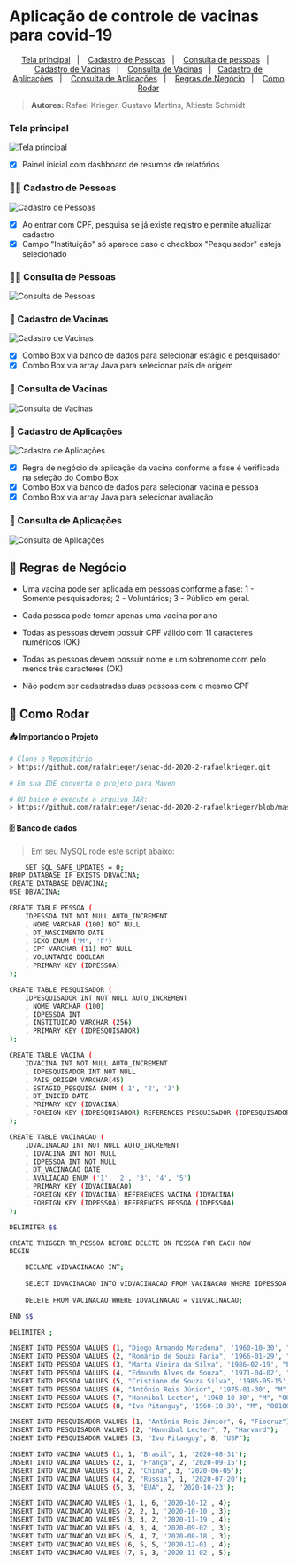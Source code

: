 # Aplicação de controle de vacinas para covid-19

<p align="center">
  <a href="#tela-principal">Tela principal</a>&nbsp;&nbsp;&nbsp;|&nbsp;&nbsp;&nbsp;
  <a href="#man_in_tuxedo-cadastro-de-pessoas">Cadastro de Pessoas</a>&nbsp;&nbsp;&nbsp;|&nbsp;&nbsp;&nbsp;
  <a href="#female_detective-consulta-de-pessoas">Consulta de pessoas</a>&nbsp;&nbsp;&nbsp;|&nbsp;&nbsp;&nbsp;
  <a href="#pill-cadastro-de-vacinas">Cadastro de Vacinas</a>&nbsp;&nbsp;&nbsp;|&nbsp;&nbsp;&nbsp;
  <a href="#mag_right-consulta-de-vacinas">Consulta de Vacinas</a>&nbsp;&nbsp;&nbsp;|&nbsp;&nbsp;&nbsp;<a href="#syringe-cadastro-de-aplicações">Cadastro de Aplicações</a>&nbsp;&nbsp;&nbsp;|&nbsp;&nbsp;&nbsp;
  <a href="#mag_right-consulta-de-aplicações">Consulta de Aplicações</a>&nbsp;&nbsp;&nbsp;|&nbsp;&nbsp;&nbsp;
  <a href="#page_with_curl-regras-de-negócio">Regras de Negócio</a>&nbsp;&nbsp;&nbsp;|&nbsp;&nbsp;&nbsp;
  <a href="#construction_worker-como-rodar">Como Rodar</a>
</p>

> <strong>Autores:</strong> Rafael Krieger, Gustavo Martins, Altieste Schmidt

### Tela principal

![Tela principal](https://github.com/rafakrieger/senac-dd-2020-2-rafaelkrieger/blob/master/src/br/com/senac/vacinas/utils/images/Principal.jpg)

- [X] Painel inicial com dashboard de resumos de relatórios

### :man_in_tuxedo: Cadastro de Pessoas

![Cadastro de Pessoas](https://github.com/rafakrieger/senac-dd-2020-2-rafaelkrieger/blob/master/src/br/com/senac/vacinas/utils/images/AddPessoa.jpg)

- [x] Ao entrar com CPF, pesquisa se já existe registro e permite atualizar cadastro
- [x] Campo "Instituição" só aparece caso o checkbox "Pesquisador" esteja selecionado

### :female_detective: Consulta de Pessoas

![Consulta de Pessoas](https://github.com/rafakrieger/senac-dd-2020-2-rafaelkrieger/blob/master/src/br/com/senac/vacinas/utils/images/BuscaPessoa.jpg)

### :pill: Cadastro de Vacinas

![Cadastro de Vacinas](https://github.com/rafakrieger/senac-dd-2020-2-rafaelkrieger/blob/master/src/br/com/senac/vacinas/utils/images/AddVacina.jpg)

- [x] Combo Box via banco de dados para selecionar estágio e pesquisador
- [x] Combo Box via array Java para selecionar país de origem

### :mag_right: Consulta de Vacinas

![Consulta de Vacinas](https://github.com/rafakrieger/senac-dd-2020-2-rafaelkrieger/blob/master/src/br/com/senac/vacinas/utils/images/BuscaVacina.jpg)


### :syringe: Cadastro de Aplicações

![Cadastro de Aplicações](https://github.com/rafakrieger/senac-dd-2020-2-rafaelkrieger/blob/master/src/br/com/senac/vacinas/utils/images/AddVacinacao.jpg)

- [x] Regra de negócio de aplicação da vacina conforme a fase é verificada na seleção do Combo Box
- [x] Combo Box via banco de dados para selecionar vacina e pessoa
- [x] Combo Box via array Java para selecionar avaliação

### :mag_right: Consulta de Aplicações

![Consulta de Aplicações](https://github.com/rafakrieger/senac-dd-2020-2-rafaelkrieger/blob/master/src/br/com/senac/vacinas/utils/images/BuscaVacinacao.jpg)


## :page_with_curl: Regras de Negócio

- Uma vacina pode ser aplicada em pessoas conforme a fase:
1 - Somente pesquisadores;
2 - Voluntários;
3 - Público em geral.

- Cada pessoa pode tomar apenas uma vacina por ano

- Todas as pessoas devem possuir CPF válido com 11 caracteres  numéricos (OK)

- Todas as pessoas devem possuir nome e um sobrenome com pelo menos três caracteres (OK)

- Não podem ser cadastradas duas pessoas com o mesmo CPF

## :construction_worker: Como Rodar

#### :inbox_tray: Importando o Projeto

```bash
# Clone o Repositório
> https://github.com/rafakrieger/senac-dd-2020-2-rafaelkrieger.git

# Em sua IDE converta o projeto para Maven

# OU baixe e execute o arquivo JAR: 
> https://github.com/rafakrieger/senac-dd-2020-2-rafaelkrieger/blob/master/VACINAS_Altieste_Gustavo_Rafael.jar
```



#### :file_cabinet: Banco de dados
> Em seu MySQL rode este script abaixo:
```bash
    SET SQL_SAFE_UPDATES = 0;
DROP DATABASE IF EXISTS DBVACINA;
CREATE DATABASE DBVACINA;
USE DBVACINA;

CREATE TABLE PESSOA (
	IDPESSOA INT NOT NULL AUTO_INCREMENT
    , NOME VARCHAR (100) NOT NULL
    , DT_NASCIMENTO DATE
    , SEXO ENUM ('M', 'F')
    , CPF VARCHAR (11) NOT NULL
    , VOLUNTARIO BOOLEAN
    , PRIMARY KEY (IDPESSOA)
);

CREATE TABLE PESQUISADOR (
	IDPESQUISADOR INT NOT NULL AUTO_INCREMENT
    , NOME VARCHAR (100)
    , IDPESSOA INT
    , INSTITUICAO VARCHAR (256)
    , PRIMARY KEY (IDPESQUISADOR)
);

CREATE TABLE VACINA (
	IDVACINA INT NOT NULL AUTO_INCREMENT
    , IDPESQUISADOR INT NOT NULL
    , PAIS_ORIGEM VARCHAR(45)
    , ESTAGIO_PESQUISA ENUM ('1', '2', '3')
	, DT_INICIO DATE     
    , PRIMARY KEY (IDVACINA)
    , FOREIGN KEY (IDPESQUISADOR) REFERENCES PESQUISADOR (IDPESQUISADOR)
);

CREATE TABLE VACINACAO (
	IDVACINACAO INT NOT NULL AUTO_INCREMENT
    , IDVACINA INT NOT NULL
    , IDPESSOA INT NOT NULL
    , DT_VACINACAO DATE
    , AVALIACAO ENUM ('1', '2', '3', '4', '5')
    , PRIMARY KEY (IDVACINACAO)
    , FOREIGN KEY (IDVACINA) REFERENCES VACINA (IDVACINA)
    , FOREIGN KEY (IDPESSOA) REFERENCES PESSOA (IDPESSOA)
);

DELIMITER $$

CREATE TRIGGER TR_PESSOA BEFORE DELETE ON PESSOA FOR EACH ROW 
BEGIN 

	DECLARE vIDVACINACAO INT;
    
    SELECT IDVACINACAO INTO vIDVACINACAO FROM VACINACAO WHERE IDPESSOA = OLD.IDPESSOA;
    
    DELETE FROM VACINACAO WHERE IDVACINACAO = vIDVACINACAO;    

END $$

DELIMITER ;

INSERT INTO PESSOA VALUES (1, "Diego Armando Maradona", '1960-10-30', "M", "02134567890", 1);
INSERT INTO PESSOA VALUES (2, "Romário de Souza Faria", '1966-01-29', "M", "03134567880", 0);
INSERT INTO PESSOA VALUES (3, "Marta Vieira da Silva", '1986-02-19', "F", "00558234306", 1);
INSERT INTO PESSOA VALUES (4, "Edmundo Alves de Souza", '1971-04-02', "M", "55134767880", 0);
INSERT INTO PESSOA VALUES (5, "Cristiane de Souza Silva", '1985-05-15', "F", "99134767880", 1);
INSERT INTO PESSOA VALUES (6, "Antônio Reis Júnior", '1975-01-30', "M", "19982000304", 1);
INSERT INTO PESSOA VALUES (7, "Hannibal Lecter", '1960-10-30', "M", "00100200304", 0);
INSERT INTO PESSOA VALUES (8, "Ivo Pitanguy", '1960-10-30', "M", "00100200304", 0);

INSERT INTO PESQUISADOR VALUES (1, "Antônio Reis Júnior", 6, "Fiocruz");
INSERT INTO PESQUISADOR VALUES (2, "Hannibal Lecter", 7, "Harvard");
INSERT INTO PESQUISADOR VALUES (3, "Ivo Pitanguy", 8, "USP");

INSERT INTO VACINA VALUES (1, 1, "Brasil", 1, '2020-08-31');
INSERT INTO VACINA VALUES (2, 1, "França", 2, '2020-09-15');
INSERT INTO VACINA VALUES (3, 2, "China", 3, '2020-06-05');
INSERT INTO VACINA VALUES (4, 2, "Rússia", 1, '2020-07-20');
INSERT INTO VACINA VALUES (5, 3, "EUA", 2, '2020-10-23');

INSERT INTO VACINACAO VALUES (1, 1, 6, '2020-10-12', 4);
INSERT INTO VACINACAO VALUES (2, 2, 1, '2020-10-10', 3);
INSERT INTO VACINACAO VALUES (3, 3, 2, '2020-11-19', 4);
INSERT INTO VACINACAO VALUES (4, 3, 4, '2020-09-02', 3);
INSERT INTO VACINACAO VALUES (5, 4, 7, '2020-08-18', 3);
INSERT INTO VACINACAO VALUES (6, 5, 5, '2020-12-01', 4);
INSERT INTO VACINACAO VALUES (7, 5, 3, '2020-11-02', 5);

```
